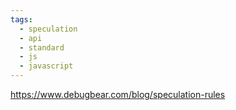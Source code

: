 ```yaml
---
tags:
  - speculation
  - api
  - standard
  - js
  - javascript
---
```

https://www.debugbear.com/blog/speculation-rules
